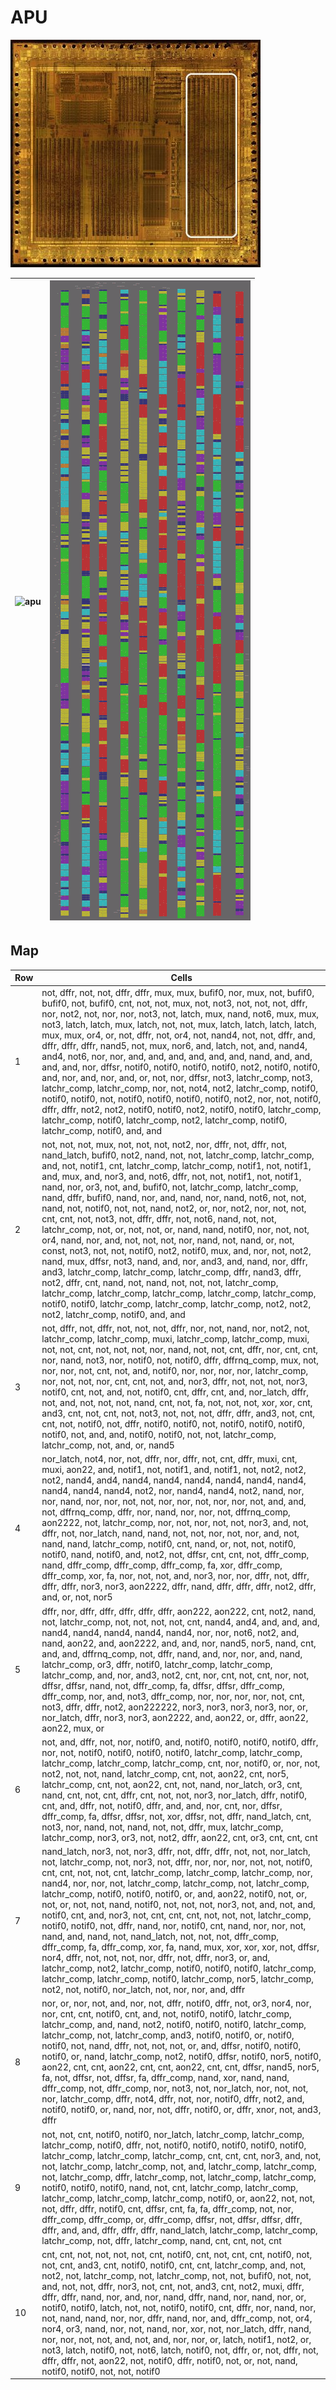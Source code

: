 # APU

![locator_apu](/imgstore/soc/locator_apu.jpg)

|![apu](/imgstore/soc/apu.jpg)|![apu_netlist](/imgstore/soc/apu_netlist.png)|
|---|---|

## Map

|Row|Cells|
|---|---|
|1|not, dffr, not, not, dffr, dffr, mux, mux, bufif0, nor, mux, not, bufif0, bufif0, not, bufif0, cnt, not, not, mux, not, not3, not, not, not, dffr, nor, not2, not, nor, nor, not3, not, latch, mux, nand, not6, mux, mux, not3, latch, latch, mux, latch, not, not, mux, latch, latch, latch, latch, mux, mux, or4, or, not, dffr, not, or4, not, nand4, not, not, dffr, and, dffr, dffr, dffr, nand5, not, mux, nor6, and, latch, not, and, nand4, and4, not6, nor, nor, and, and, and, and, and, and, nand, and, and, and, and, nor, dffsr, notif0, notif0, notif0, notif0, not2, notif0, notif0, and, nor, and, nor, and, or, not, nor, dffsr, not3, latchr_comp, not3, latchr_comp, latchr_comp, nor, not, not4, not2, latchr_comp, notif0, notif0, notif0, not, notif0, notif0, notif0, notif0, not2, nor, not, notif0, dffr, dffr, not2, not2, notif0, notif0, not2, notif0, notif0, latchr_comp, latchr_comp, notif0, latchr_comp, not2, latchr_comp, notif0, latchr_comp, notif0, and, and|
|2|not, not, not, mux, not, not, not, not2, nor, dffr, not, dffr, not, nand_latch, bufif0, not2, nand, not, not, latchr_comp, latchr_comp, and, not, notif1, cnt, latchr_comp, latchr_comp, notif1, not, notif1, and, mux, and, nor3, and, not6, dffr, not, not, notif1, not, notif1, nand, nor, or3, not, and, bufif0, not, latchr_comp, latchr_comp, nand, dffr, bufif0, nand, nor, and, nand, nor, nand, not6, not, not, nand, not, notif0, not, not, nand, not2, or, nor, not2, nor, not, not, cnt, cnt, not, not3, not, dffr, dffr, not, not6, nand, not, not, latchr_comp, not, or, not, not, or, nand, nand, notif0, nor, not, not, or4, nand, nor, and, not, not, not, nor, nand, not, nand, or, not, const, not3, not, not, notif0, not2, notif0, mux, and, nor, not, not2, nand, mux, dffsr, not3, nand, and, nor, and3, and, nand, nor, dffr, and3, latchr_comp, latchr_comp, latchr_comp, dffr, nand3, dffr, not2, dffr, cnt, nand, not, nand, not, not, not, latchr_comp, latchr_comp, latchr_comp, latchr_comp, latchr_comp, latchr_comp, notif0, notif0, latchr_comp, latchr_comp, latchr_comp, not2, not2, not2, latchr_comp, notif0, and, and|
|3|not, dffr, not, dffr, not, not, not, dffr, nor, not, nand, nor, not2, not, latchr_comp, latchr_comp, muxi, latchr_comp, latchr_comp, muxi, not, not, cnt, not, not, not, nor, nand, not, not, cnt, dffr, nor, cnt, cnt, nor, nand, not3, nor, notif0, not, notif0, dffr, dffrnq_comp, mux, not, nor, nor, not, cnt, not, and, notif0, nor, nor, nor, nor, latchr_comp, nor, not, not, nor, cnt, cnt, not, and, nor3, dffr, not, not, not, nor3, notif0, cnt, not, and, not, notif0, cnt, dffr, cnt, and, nor_latch, dffr, not, and, not, not, not, nand, cnt, not, fa, not, not, not, xor, xor, cnt, and3, cnt, not, cnt, not, not3, not, not, not, dffr, dffr, and3, not, cnt, cnt, not, notif0, not, dffr, notif0, notif0, not, notif0, notif0, notif0, notif0, not, and, and, notif0, notif0, not, not, latchr_comp, latchr_comp, not, and, or, nand5|
|4|nor_latch, not4, nor, not, dffr, nor, dffr, not, cnt, dffr, muxi, cnt, muxi, aon22, and, notif1, not, notif1, and, notif1, not, not2, not2, not2, nand4, and4, nand4, nand4, nand4, nand4, nand4, nand4, nand4, nand4, nand4, not2, nor, nand4, nand4, not2, nand, nor, nor, nand, nor, nor, not, not, nor, nor, not, nor, nor, not, and, and, not, dffrnq_comp, dffr, nor, nand, nor, nor, not, dffrnq_comp, aon2222, not, latchr_comp, nor, not, nor, not, not, nor3, and, not, dffr, not, nor_latch, nand, nand, not, not, nor, not, nor, and, not, nand, nand, latchr_comp, notif0, cnt, nand, or, not, not, notif0, notif0, nand, notif0, and, not2, not, dffsr, cnt, cnt, not, dffr_comp, nand, dffr_comp, dffr_comp, dffr_comp, fa, xor, dffr_comp, dffr_comp, xor, fa, nor, not, not, and, nor3, nor, nor, dffr, not, dffr, dffr, dffr, nor3, nor3, aon2222, dffr, nand, dffr, dffr, dffr, not2, dffr, and, or, not, nor5|
|5|dffr, nor, dffr, dffr, dffr, dffr, dffr, aon222, aon222, cnt, not2, nand, not, latchr_comp, not, not, not, not, cnt, nand4, and4, and, and, and, nand4, nand4, nand4, nand4, nand4, nor, nor, not6, not2, and, nand, aon22, and, aon2222, and, and, nor, nand5, nor5, nand, cnt, and, and, dffrnq_comp, not, dffr, nand, and, nor, nor, and, nand, latchr_comp, or3, dffr, notif0, latchr_comp, latchr_comp, latchr_comp, and, nor, and3, not2, cnt, nor, cnt, not, cnt, nor, not, dffsr, dffsr, nand, not, dffr_comp, fa, dffsr, dffsr, dffr_comp, dffr_comp, nor, and, not3, dffr_comp, nor, nor, nor, nor, not, cnt, not3, dffr, dffr, not2, aon222222, nor3, nor3, nor3, nor3, nor, or, nor_latch, dffr, nor3, nor3, aon2222, and, aon22, or, dffr, aon22, aon22, mux, or|
|6|not, and, dffr, not, nor, notif0, and, notif0, notif0, notif0, notif0, dffr, nor, not, notif0, notif0, notif0, notif0, latchr_comp, latchr_comp, latchr_comp, latchr_comp, latchr_comp, cnt, nor, notif0, or, nor, not, not2, not, not, nand, latchr_comp, cnt, not, aon22, cnt, nor5, latchr_comp, cnt, not, aon22, cnt, not, nand, nor_latch, or3, cnt, nand, cnt, not, cnt, dffr, cnt, not, not, nor3, nor_latch, dffr, notif0, cnt, and, dffr, not, notif0, dffr, and, and, nor, cnt, nor, dffsr, dffr_comp, fa, dffsr, dffsr, not, xor, dffsr, not, dffr, nand_latch, cnt, not3, nor, nand, not, nand, not, not, dffr, mux, latchr_comp, latchr_comp, nor3, or3, not, not2, dffr, aon22, cnt, or3, cnt, cnt, cnt|
|7|nand_latch, nor3, not, nor3, dffr, not, dffr, dffr, not, not, nor_latch, not, latchr_comp, not, nor3, not, dffr, nor, nor, nor, not, not, notif0, cnt, cnt, not, not, cnt, latchr_comp, latchr_comp, latchr_comp, nor, nand4, nor, nor, not, latchr_comp, latchr_comp, not, latchr_comp, latchr_comp, notif0, notif0, notif0, or, and, aon22, notif0, not, or, not, or, not, not, nand, notif0, not, not, not, nor3, not, and, not, and, notif0, cnt, and, nor3, not, cnt, cnt, cnt, not, not, not, latchr_comp, notif0, notif0, not, dffr, nand, nor, notif0, cnt, nand, nor, nor, not, nand, and, nand, not, nand_latch, not, not, not, dffr_comp, dffr_comp, fa, dffr_comp, xor, fa, nand, mux, xor, xor, xor, not, dffsr, nor4, dffr, not, not, not, nor, dffr, not, dffr, nor3, or, and, latchr_comp, not2, latchr_comp, notif0, notif0, notif0, latchr_comp, latchr_comp, latchr_comp, notif0, latchr_comp, nor5, latchr_comp, not2, not, notif0, nor_latch, not, nor, nor, and, dffr|
|8|nor, or, nor, not, and, nor, not, dffr, notif0, dffr, not, or3, nor4, nor, nor, cnt, cnt, notif0, cnt, and, not, notif0, notif0, latchr_comp, latchr_comp, and, nand, not2, notif0, notif0, notif0, latchr_comp, latchr_comp, not, latchr_comp, and3, notif0, notif0, or, notif0, notif0, not, nand, dffr, not, not, not, or, and, dffsr, notif0, notif0, notif0, or, nand, latchr_comp, not2, notif0, dffsr, notif0, nor5, notif0, aon22, cnt, cnt, aon22, cnt, cnt, aon22, cnt, cnt, dffsr, nand5, nor5, fa, not, dffsr, not, dffsr, fa, dffr_comp, nand, xor, nand, nand, dffr_comp, not, dffr_comp, nor, not3, not, nor_latch, nor, not, not, nor, latchr_comp, dffr, not4, dffr, not, nor, notif0, dffr, not2, and, notif0, notif0, or, nand, nor, not, dffr, notif0, or, dffr, xnor, not, and3, dffr|
|9|not, not, cnt, notif0, notif0, nor_latch, latchr_comp, latchr_comp, latchr_comp, notif0, dffr, not, notif0, notif0, notif0, notif0, notif0, latchr_comp, latchr_comp, latchr_comp, cnt, cnt, cnt, nor3, and, not, not, latchr_comp, latchr_comp, not, and, latchr_comp, latchr_comp, not, latchr_comp, dffr, latchr_comp, not, latchr_comp, latchr_comp, notif0, notif0, notif0, nand, not, cnt, latchr_comp, latchr_comp, latchr_comp, latchr_comp, latchr_comp, notif0, or, aon22, not, not, not, dffr, dffr, notif0, cnt, dffsr, cnt, fa, fa, dffr_comp, not, nor, dffr_comp, dffr_comp, or, dffr_comp, dffsr, not, dffsr, dffsr, dffr, dffr, and, and, dffr, dffr, dffr, nand_latch, latchr_comp, latchr_comp, latchr_comp, not, dffr, latchr_comp, nand, cnt, cnt, not, cnt|
|10|cnt, cnt, not, not, not, not, cnt, notif0, cnt, not, cnt, cnt, notif0, not, not, cnt, and3, cnt, notif0, notif0, cnt, cnt, latchr_comp, and, not, not2, not, latchr_comp, not, latchr_comp, not, not, bufif0, not, not, and, not, not, dffr, nor3, not, cnt, not, and3, cnt, not2, muxi, dffr, dffr, dffr, nand, nor, and, nor, nand, dffr, nand, nor, nand, nor, or, notif0, notif0, latch, not, not, notif0, notif0, cnt, dffr, nor, nand, nor, not, nand, nand, nor, nor, dffr, nand, nor, and, dffr_comp, not, or4, nor4, or3, nand, nor, not, nand, nor, xor, not, nor_latch, dffr, nand, nor, nor, not, not, and, not, and, nor, nor, or, latch, notif1, not2, or, not3, latch, notif0, not, not6, latch, notif0, not, dffr, or, not, dffr, not, dffr, dffr, not, aon22, not, notif0, dffr, notif0, not, or, not, nand, notif0, notif0, not, not, notif0|